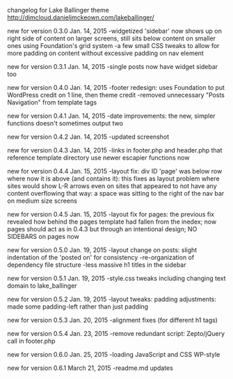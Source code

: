 changelog for Lake Ballinger theme http://djmcloud.danieljmckeown.com/lakeballinger/

new for version 0.3.0
Jan. 14, 2015
-widgetized 'sidebar' now shows up on right side of content on larger screens,
	still sits below content on smaller ones using Foundation's grid system
-a few small CSS tweaks to allow for more padding on content without excessive
	padding on nav element

new for version 0.3.1
Jan. 14, 2015
-single posts now have widget sidebar too

new for version 0.4.0
Jan. 14, 2015
-footer redesign: uses Foundation to put WordPress credit on 1 line, then theme credit
-removed unnecessary "Posts Navigation" from template tags

new for version 0.4.1
Jan. 14, 2015
-date improvements: the new, simpler functions doesn't sometimes output two

new for version 0.4.2
Jan. 14, 2015
-updated screenshot

new for version 0.4.3
Jan. 14, 2015
-links in footer.php and header.php that reference template directory use newer escapier functions now

new for version 0.4.4
Jan. 15, 2015
-layout fix: div ID 'page' was below row where now it is above (and contains it):
	this fixes as layout problem where sites would show L-R arrows even on sites
	that appeared to not have any content overflowing that way: a space was sitting
	to the right of the nav bar on medium size screens

new for version 0.4.5
Jan. 15, 2015
-layout fix for pages: the previous fix revealed how behind the pages template had fallen from the inedex;
	now pages should act as in 0.4.3 but through an intentional design;
	NO SIDEBARS on pages now

new for version 0.5.0
Jan. 19, 2015
-layout change on posts: slight indentation of the 'posted on' for consistency
-re-organization of dependency file structure
-less massive h1 titles in the sidebar

new for version 0.5.1
Jan. 19, 2015
-style.css tweaks including changing text domain to lake_ballinger

new for version 0.5.2
Jan. 19, 2015
-layout tweaks: padding adjustments: made some padding-left rather than just padding

new for version 0.5.3
Jan. 20, 2015
-alignment fixes (for different h1 tags)

new for version 0.5.4
Jan. 23, 2015
-remove redundant script: Zepto/jQuery call in footer.php

new for version 0.6.0
Jan. 25, 2015
-loading JavaScript and CSS WP-style

new for version 0.6.1
March 21, 2015
-readme.md updates

